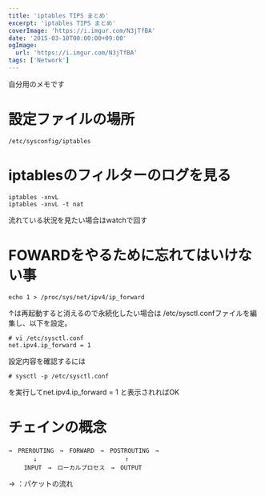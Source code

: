 ```yaml
---
title: 'iptables TIPS まとめ'
excerpt: 'iptables TIPS まとめ'
coverImage: 'https://i.imgur.com/N3jTfBA'
date: '2015-03-10T00:00:00+09:00'
ogImage:
  url: 'https://i.imgur.com/N3jTfBA'
tags: ['Network']
---
```


自分用のメモです

# 設定ファイルの場所
```
/etc/sysconfig/iptables
```

# iptablesのフィルターのログを見る
```
iptables -xnvL 
iptables -xnvL -t nat
```
流れている状況を見たい場合はwatchで回す


# FOWARDをやるために忘れてはいけない事
```
echo 1 > /proc/sys/net/ipv4/ip_forward
```
↑は再起動すると消えるので永続化したい場合は
/etc/sysctl.confファイルを編集し、以下を設定。

```
# vi /etc/sysctl.conf
net.ipv4.ip_forward = 1
```
設定内容を確認するには

```
# sysctl -p /etc/sysctl.conf
```

を実行してnet.ipv4.ip_forward = 1 と表示されればOK

# チェインの概念
```
→　PREROUTING　→　FORWARD　→　POSTROUTING　→
  　　　↓　　　　 　　　　　　  　　　↑　　
 　　INPUT　→　ローカルプロセス　→　OUTPUT　
```
→ ：パケットの流れ

